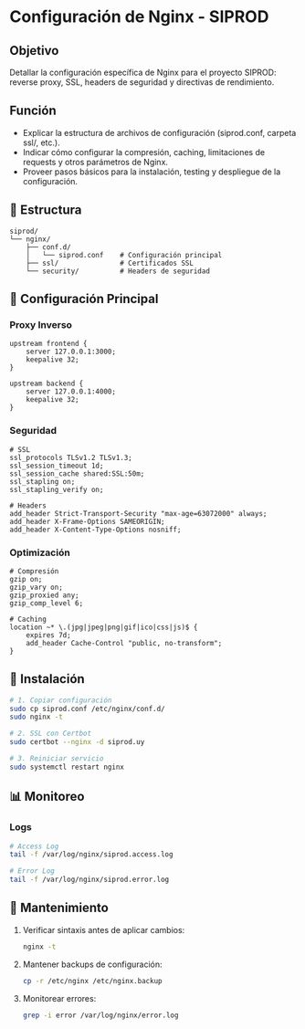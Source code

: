 # Configuración de Nginx - SIPROD

## Objetivo
Detallar la configuración específica de Nginx para el proyecto SIPROD: reverse proxy, SSL, headers de seguridad y directivas de rendimiento.

## Función
- Explicar la estructura de archivos de configuración (siprod.conf, carpeta ssl/, etc.).
- Indicar cómo configurar la compresión, caching, limitaciones de requests y otros parámetros de Nginx.
- Proveer pasos básicos para la instalación, testing y despliegue de la configuración.

## 📁 Estructura

```nginx
siprod/
└── nginx/
    ├── conf.d/
    │   └── siprod.conf    # Configuración principal
    ├── ssl/               # Certificados SSL
    └── security/          # Headers de seguridad
```

## 🔧 Configuración Principal

### Proxy Inverso
```nginx
upstream frontend {
    server 127.0.0.1:3000;
    keepalive 32;
}

upstream backend {
    server 127.0.0.1:4000;
    keepalive 32;
}
```

### Seguridad
```nginx
# SSL
ssl_protocols TLSv1.2 TLSv1.3;
ssl_session_timeout 1d;
ssl_session_cache shared:SSL:50m;
ssl_stapling on;
ssl_stapling_verify on;

# Headers
add_header Strict-Transport-Security "max-age=63072000" always;
add_header X-Frame-Options SAMEORIGIN;
add_header X-Content-Type-Options nosniff;
```

### Optimización
```nginx
# Compresión
gzip on;
gzip_vary on;
gzip_proxied any;
gzip_comp_level 6;

# Caching
location ~* \.(jpg|jpeg|png|gif|ico|css|js)$ {
    expires 7d;
    add_header Cache-Control "public, no-transform";
}
```

## 🚀 Instalación

```bash
# 1. Copiar configuración
sudo cp siprod.conf /etc/nginx/conf.d/
sudo nginx -t

# 2. SSL con Certbot
sudo certbot --nginx -d siprod.uy

# 3. Reiniciar servicio
sudo systemctl restart nginx
```

## 📊 Monitoreo

### Logs
```bash
# Access Log
tail -f /var/log/nginx/siprod.access.log

# Error Log
tail -f /var/log/nginx/siprod.error.log
```

## 📝 Mantenimiento

1. Verificar sintaxis antes de aplicar cambios:
   ```bash
   nginx -t
   ```

2. Mantener backups de configuración:
   ```bash
   cp -r /etc/nginx /etc/nginx.backup
   ```

3. Monitorear errores:
   ```bash
   grep -i error /var/log/nginx/error.log
   ```
